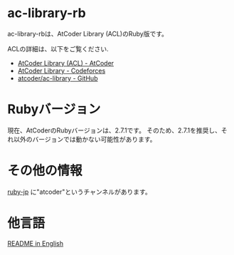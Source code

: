 # ac-library-rb

ac-library-rbは、AtCoder Library (ACL)のRuby版です。

ACLの詳細は、以下をご覧ください.

- [AtCoder Library (ACL) - AtCoder](https://atcoder.jp/posts/517)
- [AtCoder Library - Codeforces](https://codeforces.com/blog/entry/82400)
- [atcoder/ac-library - GitHub](https://github.com/atcoder/ac-library)

# Rubyバージョン

現在、AtCoderのRubyバージョンは、2.7.1です。
そのため、2.7.1を推奨し、それ以外のバージョンでは動かない可能性があります。

# その他の情報

[ruby-jp](https://ruby-jp.github.io/) に"atcoder"というチャンネルがあります。

# 他言語

[README in English](README.md)
